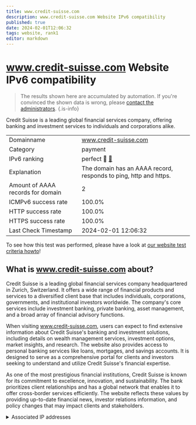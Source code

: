 ```yaml
---
title: www.credit-suisse.com
description: www.credit-suisse.com Website IPv6 compatibility
published: true
date: 2024-02-01T12:06:32
tags: website, rank1
editor: markdown
---
```


# www.credit-suisse.com Website IPv6 compatibility

> The results shown here are accumulated by automation. If you're convinced the shown data is wrong, please [contact the administrators](/howto/chat). 
{.is-info}

Credit Suisse is a leading global financial services company, offering banking and investment services to individuals and corporations alike.


|   |   |
| - | - |
| Domainname | www.credit-suisse.com
| Category | payment |
| IPv6 ranking | perfect :1st_place_medal: [🔗](/howto/ranking) |
| Explanation | The domain has an AAAA record, responds to ping, http and https. |
| Amount of AAAA records for domain | 2 |
| ICMPv6 success rate | 100.0%|
| HTTP success rate | 100.0% |
| HTTPS success rate | 100.0% |
| Last Check Timestamp | 2024-02-01 12:06:32 |

To see how this test was performed, please have a look at [our website test criteria howto](/howto/testcriteria/website)!


## What is www.credit-suisse.com about?
Credit Suisse is a leading global financial services company headquartered in Zurich, Switzerland. It offers a wide range of financial products and services to a diversified client base that includes individuals, corporations, governments, and institutional investors worldwide. The company's core services include investment banking, private banking, asset management, and a broad array of financial advisory functions.

When visiting www.credit-suisse.com, users can expect to find extensive information about Credit Suisse's banking and investment solutions, including details on wealth management services, investment options, market insights, and research. The website also provides access to personal banking services like loans, mortgages, and savings accounts. It is designed to serve as a comprehensive portal for clients and investors seeking to understand and utilize Credit Suisse's financial expertise.

As one of the most prestigious financial institutions, Credit Suisse is known for its commitment to excellence, innovation, and sustainability. The bank prioritizes client relationships and has a global network that enables it to offer cross-border services efficiently. The website reflects these values by providing up-to-date financial news, investor relations information, and policy changes that may impact clients and stakeholders.



<details>
<summary>Associated IP addresses</summary>

2a02:26f0:280:18e::1bb1

2a02:26f0:280:193::1bb1

</details>
